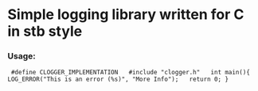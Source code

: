 # Simple logging library written for C in stb style

### Usage:
` 
#define CLOGGER_IMPLEMENTATION  
#include "clogger.h"  
int main(){  
	LOG_ERROR("This is an error (%s)", "More Info");  
	return 0;
} `

